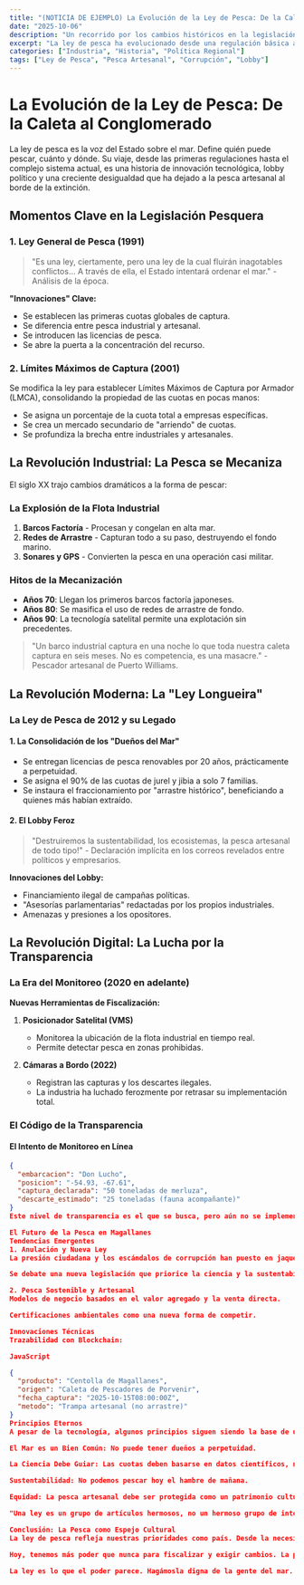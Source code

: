 ```yaml
---
title: "(NOTICIA DE EJEMPLO) La Evolución de la Ley de Pesca: De la Caleta al Conglomerado"
date: "2025-10-06"
description: "Un recorrido por los cambios históricos en la legislación pesquera y cómo cada modificación ha afectado a los pescadores artesanales de Magallanes."
excerpt: "La ley de pesca ha evolucionado desde una regulación básica a un complejo sistema de cuotas y licencias. Este viaje revela cómo los avances tecnológicos y los lobbies políticos han redefinido quién es el verdadero dueño del mar."
categories: ["Industria", "Historia", "Política Regional"]
tags: ["Ley de Pesca", "Pesca Artesanal", "Corrupción", "Lobby"]
---
```


# La Evolución de la Ley de Pesca: De la Caleta al Conglomerado

La ley de pesca es la voz del Estado sobre el mar. Define quién puede pescar, cuánto y dónde. Su viaje, desde las primeras regulaciones hasta el complejo sistema actual, es una historia de innovación tecnológica, lobby político y una creciente desigualdad que ha dejado a la pesca artesanal al borde de la extinción.

## Momentos Clave en la Legislación Pesquera

### 1. **Ley General de Pesca (1991)**
> "Es una ley, ciertamente, pero una ley de la cual fluirán inagotables conflictos... A través de ella, el Estado intentará ordenar el mar." - Análisis de la época.

**"Innovaciones" Clave:**
- Se establecen las primeras cuotas globales de captura.
- Se diferencia entre pesca industrial y artesanal.
- Se introducen las licencias de pesca.
- Se abre la puerta a la concentración del recurso.

### 2. **Límites Máximos de Captura (2001)**
Se modifica la ley para establecer Límites Máximos de Captura por Armador (LMCA), consolidando la propiedad de las cuotas en pocas manos:
- Se asigna un porcentaje de la cuota total a empresas específicas.
- Se crea un mercado secundario de "arriendo" de cuotas.
- Se profundiza la brecha entre industriales y artesanales.

## La Revolución Industrial: La Pesca se Mecaniza

El siglo XX trajo cambios dramáticos a la forma de pescar:

### La Explosión de la Flota Industrial
1. **Barcos Factoría** - Procesan y congelan en alta mar.
2. **Redes de Arrastre** - Capturan todo a su paso, destruyendo el fondo marino.
3. **Sonares y GPS** - Convierten la pesca en una operación casi militar.

### Hitos de la Mecanización
- **Años 70**: Llegan los primeros barcos factoría japoneses.
- **Años 80**: Se masifica el uso de redes de arrastre de fondo.
- **Años 90**: La tecnología satelital permite una explotación sin precedentes.

> "Un barco industrial captura en una noche lo que toda nuestra caleta captura en seis meses. No es competencia, es una masacre." - Pescador artesanal de Puerto Williams.

## La Revolución Moderna: La "Ley Longueira"

### La Ley de Pesca de 2012 y su Legado

#### 1. **La Consolidación de los "Dueños del Mar"**
- Se entregan licencias de pesca renovables por 20 años, prácticamente a perpetuidad.
- Se asigna el 90% de las cuotas de jurel y jibia a solo 7 familias.
- Se instaura el fraccionamiento por "arrastre histórico", beneficiando a quienes más habían extraído.

#### 2. **El Lobby Feroz**
> "Destruiremos la sustentabilidad, los ecosistemas, la pesca artesanal de todo tipo!" - Declaración implícita en los correos revelados entre políticos y empresarios.

**Innovaciones del Lobby:**
- Financiamiento ilegal de campañas políticas.
- "Asesorías parlamentarias" redactadas por los propios industriales.
- Amenazas y presiones a los opositores.

## La Revolución Digital: La Lucha por la Transparencia

### La Era del Monitoreo (2020 en adelante)

**Nuevas Herramientas de Fiscalización:**
1.  **Posicionador Satelital (VMS)**
    - Monitorea la ubicación de la flota industrial en tiempo real.
    - Permite detectar pesca en zonas prohibidas.

2.  **Cámaras a Bordo (2022)**
    - Registran las capturas y los descartes ilegales.
    - La industria ha luchado ferozmente por retrasar su implementación total.

### El Código de la Transparencia

#### El Intento de Monitoreo en Línea
```json
{
  "embarcacion": "Don Lucho",
  "posicion": "-54.93, -67.61",
  "captura_declarada": "50 toneladas de merluza",
  "descarte_estimado": "25 toneladas (fauna acompañante)"
}
Este nivel de transparencia es el que se busca, pero aún no se implementa completamente.

El Futuro de la Pesca en Magallanes
Tendencias Emergentes
1. Anulación y Nueva Ley
La presión ciudadana y los escándalos de corrupción han puesto en jaque la actual ley.

Se debate una nueva legislación que priorice la ciencia y la sustentabilidad.

2. Pesca Sostenible y Artesanal
Modelos de negocio basados en el valor agregado y la venta directa.

Certificaciones ambientales como una nueva forma de competir.

Innovaciones Técnicas
Trazabilidad con Blockchain:

JavaScript

{
  "producto": "Centolla de Magallanes",
  "origen": "Caleta de Pescadores de Porvenir",
  "fecha_captura": "2025-10-15T08:00:00Z",
  "metodo": "Trampa artesanal (no arrastre)"
}
Principios Eternos
A pesar de la tecnología, algunos principios siguen siendo la base de una pesca justa:

El Mar es un Bien Común: No puede tener dueños a perpetuidad.

La Ciencia Debe Guiar: Las cuotas deben basarse en datos científicos, no en presiones políticas.

Sustentabilidad: No podemos pescar hoy el hambre de mañana.

Equidad: La pesca artesanal debe ser protegida como un patrimonio cultural y económico.

"Una ley es un grupo de artículos hermosos, no un hermoso grupo de intereses." - Adaptación de Matthew Carter.

Conclusión: La Pesca como Espejo Cultural
La ley de pesca refleja nuestras prioridades como país. Desde la necesidad de ordenar un recurso hasta la misión de democratizar su acceso, cada cambio en la ley nos cuenta una historia sobre nuestros valores y aspiraciones.

Hoy, tenemos más poder que nunca para fiscalizar y exigir cambios. La próxima vez que veas una oferta de pescado en el supermercado, pregúntate por el costo real que hay detrás: el costo para el mar, para los pescadores artesanales y para la soberanía de nuestra región.

La ley es lo que el poder parece. Hagámosla digna de la gente del mar.